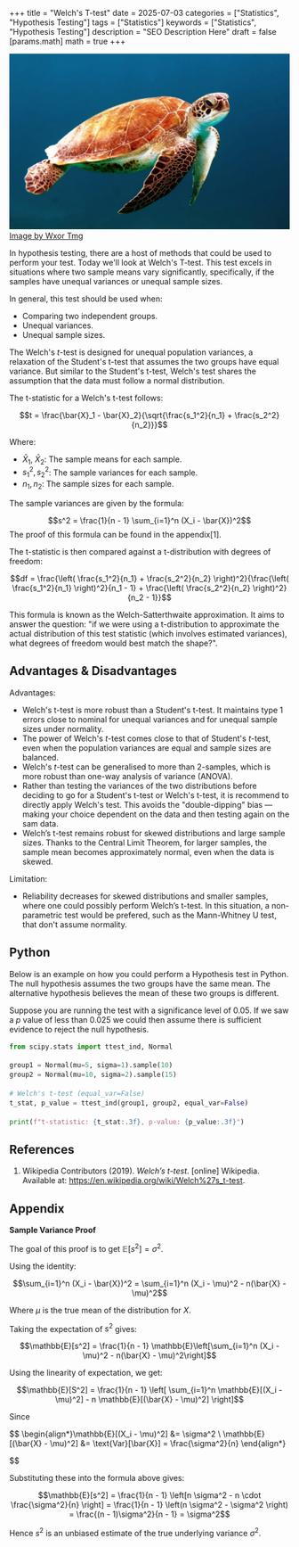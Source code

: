 +++
title = "Welch's T-test"
date = 2025-07-03
categories = ["Statistics", "Hypothesis Testing"]
tags = ["Statistics"]
keywords = ["Statistics", "Hypothesis Testing"]
description = "SEO Description Here"
draft = false
[params.math]
math = true
+++


![Wexor Tmg](/images/turtle.jpg)
[Image by Wxor Tmg](https://unsplash.com/@wexor)

In hypothesis testing, there are a host of methods that could be used to perform your test. Today we'll look at Welch's T-test. This test excels in situations where two sample means vary significantly, specifically, if the samples have unequal variances or unequal sample sizes.

In general, this test should be used when:
* Comparing two independent groups.
* Unequal variances.
* Unequal sample sizes.

The Welch's _t_-test is designed for unequal population variances, a relaxation of the Student's t-test that assumes the two groups have equal variance. But similar to the Student's t-test, Welch's test shares the assumption that the data must follow a normal distribution.

The t-statistic for a Welch's t-test follows:

$$t = \frac{\bar{X}_1 - \bar{X}_2}{\sqrt{\frac{s_1^2}{n_1} + \frac{s_2^2}{n_2}}}$$

Where:
* $\bar{X}_1$, $\bar{X}_2$: The sample means for each sample.
* $s_1^2, s_2^2$: The sample variances for each sample.
* $n_1, n_2$: The sample sizes for each sample.

The sample variances are given by the formula:

$$s^2 = \frac{1}{n - 1} \sum_{i=1}^n (X_i - \bar{X})^2$$
The proof of this formula can be found in the appendix[1].


The t-statistic is then compared against a t-distribution with degrees of freedom:

$$df = \frac{\left( \frac{s_1^2}{n_1} + \frac{s_2^2}{n_2} \right)^2}{\frac{\left( \frac{s_1^2}{n_1} \right)^2}{n_1 - 1} + \frac{\left( \frac{s_2^2}{n_2} \right)^2}{n_2 - 1}}$$

This formula is known as the Welch-Satterthwaite approximation. It aims to answer the question: "if we were using a t-distribution to approximate the actual distribution of this test statistic (which involves estimated variances), what degrees of freedom would best match the shape?".

## Advantages & Disadvantages

Advantages:
* Welch's t-test is more robust than a Student's t-test. It maintains type 1 errors close to nominal for unequal variances and for unequal sample sizes under normality.
* The power of Welch's _t_-test comes close to that of Student's _t_-test, even when the population variances are equal and sample sizes are balanced.
* Welch's _t_-test can be generalised to more than 2-samples, which is more robust than one-way analysis of variance (ANOVA).
* Rather than testing the variances of the two distributions before deciding to go for a Student's t-test or Welch's t-test, it is recommend to directly apply Welch's test. This avoids the "double-dipping" bias — making your choice dependent on the data and then testing again on the sam data.
* Welch’s t-test remains robust for skewed distributions and large sample sizes. Thanks to the Central Limit Theorem, for larger samples, the sample mean becomes approximately normal, even when the data is skewed.

Limitation:
* Reliability decreases for skewed distributions and smaller samples, where one could possibly perform Welch’s t-test. In this situation, a non-parametric test would be prefered, such as the Mann-Whitney U test, that don't assume normality.

## Python

Below is an example on how you could perform a Hypothesis test in Python. The null hypothesis assumes the two groups have the same mean. The alternative hypothesis believes the mean of these two groups is different.

Suppose you are running the test with a significance level of 0.05. If we saw a $p$ value of less than 0.025 we could then assume there is sufficient evidence to reject the null hypothesis.

```python
from scipy.stats import ttest_ind, Normal

group1 = Normal(mu=5, sigma=1).sample(10)
group2 = Normal(mu=10, sigma=2).sample(15)

# Welch's t-test (equal_var=False)
t_stat, p_value = ttest_ind(group1, group2, equal_var=False)

print(f"t-statistic: {t_stat:.3f}, p-value: {p_value:.3f}")
```


## References

1. Wikipedia Contributors (2019). _Welch’s t-test_. [online] Wikipedia. Available at: https://en.wikipedia.org/wiki/Welch%27s_t-test.


## Appendix

**Sample Variance Proof**

The goal of this proof is to get $\mathbb{E}[s^2] = \sigma^2$.

Using the identity:

$$\sum_{i=1}^n (X_i - \bar{X})^2 = \sum_{i=1}^n (X_i - \mu)^2 - n(\bar{X} - \mu)^2$$

Where $\mu$ is the true mean of the distribution for $X$.

Taking the expectation of $s^2$  gives:

$$\mathbb{E}[s^2] = \frac{1}{n - 1} \mathbb{E}\left[\sum_{i=1}^n (X_i - \mu)^2 - n(\bar{X} - \mu)^2\right]$$

Using the linearity of expectation, we get:

$$\mathbb{E}[S^2] = \frac{1}{n - 1} \left[ \sum_{i=1}^n \mathbb{E}[(X_i - \mu)^2] - n \mathbb{E}[(\bar{X} - \mu)^2] \right]$$

Since

$$
\begin{align*}\mathbb{E}[(X_i - \mu)^2] &= \sigma^2 \\
\mathbb{E}[(\bar{X} - \mu)^2] &=  \text{Var}[\bar{X}] = \frac{\sigma^2}{n} \end{align*}

$$

Substituting these into the formula above gives:

$$\mathbb{E}[s^2] = \frac{1}{n - 1} \left[n \sigma^2 - n \cdot \frac{\sigma^2}{n} \right] = \frac{1}{n - 1} \left(n \sigma^2 - \sigma^2 \right) = \frac{(n - 1)\sigma^2}{n - 1} = \sigma^2$$

Hence $s^2$ is an unbiased estimate of the true underlying variance $\sigma^2$.

